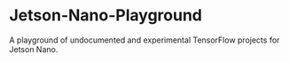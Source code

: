 # Jetson-Nano-Playground
A playground of undocumented and experimental TensorFlow projects for Jetson Nano.
